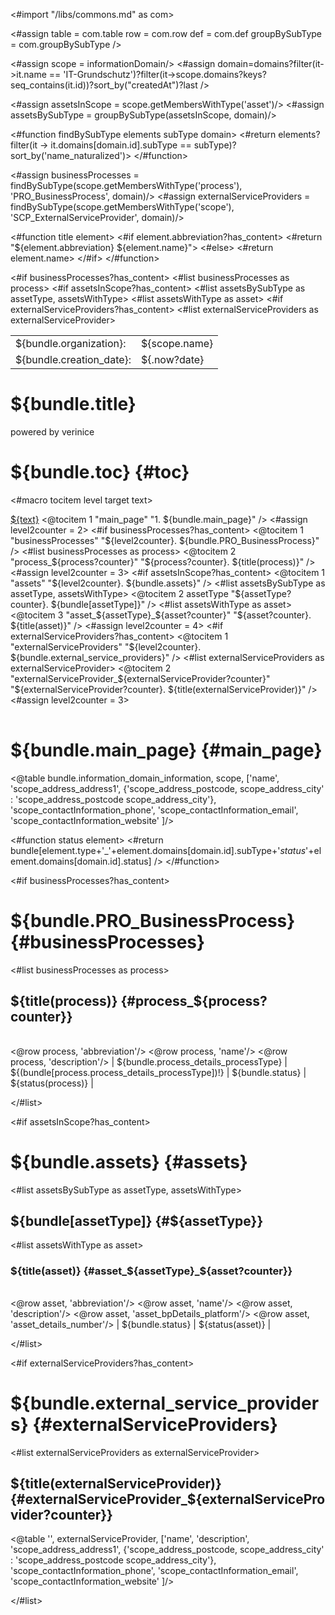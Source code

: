 <#import "/libs/commons.md" as com>

<#assign table = com.table
        row = com.row
         def = com.def
         groupBySubType = com.groupBySubType />


<style>
<#include "styles/default.css">
h1, h2, h3, h4 {
  page-break-after: avoid;
}

.main_page {
  page-break-after: always;
}

.main_page table th:first-child, .main_page table td:first-child {
  width: 8cm;
}

table.used_modules th:first-child, table.used_modules td:first-child {
  width: 2cm;
}

table.used_modules th:last-child, table.used_modules td:last-child {
  width: 5cm;
}

.fullwidth {
  width: 100%;
}

.nobreak {
  page-break-inside: avoid;
}
</style>

<#assign scope = informationDomain/>
<#assign domain=domains?filter(it->it.name == 'IT-Grundschutz')?filter(it->scope.domains?keys?seq_contains(it.id))?sort_by("createdAt")?last />

<#assign assetsInScope = scope.getMembersWithType('asset')/>
<#assign assetsBySubType = groupBySubType(assetsInScope, domain)/>

<#function findBySubType elements subType domain>
<#return elements?filter(it -> it.domains[domain.id].subType == subType)?sort_by('name_naturalized')>
</#function>

<#assign businessProcesses = findBySubType(scope.getMembersWithType('process'), 'PRO_BusinessProcess', domain)/>
<#assign externalServiceProviders = findBySubType(scope.getMembersWithType('scope'), 'SCP_ExternalServiceProvider', domain)/>


<#function title element>
<#if element.abbreviation?has_content>
  <#return "${element.abbreviation} ${element.name}">
  <#else>
  <#return element.name>
</#if>
</#function>

<bookmarks>
  <bookmark name="${bundle.toc}" href="#toc"/>
  <bookmark name="${bundle.main_page}" href="#main_page"/>
<#if businessProcesses?has_content>
  <bookmark name="${bundle.PRO_BusinessProcess}" href="#businessProcesses">
    <#list businessProcesses as process>
      <bookmark name="${title(process)}" href="#process_${process?counter}">
      </bookmark>
    </#list>
  </bookmark>    
</#if>    
<#if assetsInScope?has_content>
  <bookmark name="${bundle.assets}" href="#assets">
    <#list assetsBySubType as assetType, assetsWithType>
      <bookmark name="${bundle[assetType]}" href="#${assetType}">
        <#list assetsWithType as asset>
          <bookmark name="${title(asset)}" href="#asset_${assetType}_${asset?counter}">
          </bookmark>
        </#list>
      </bookmark>
    </#list>
  </bookmark>    
</#if>
<#if externalServiceProviders?has_content>
  <bookmark name="${bundle.external_service_providers}" href="#externalServiceProviders">
    <#list externalServiceProviders as externalServiceProvider>
      <bookmark name="${title(externalServiceProvider)}" href="#externalServiceProvider_${externalServiceProvider?counter}">
      </bookmark>
    </#list>
  </bookmark>    
</#if>
</bookmarks>


<div class="footer-left">
  <table>
    <tr>
      <td>${bundle.organization}: </td>
      <td>${scope.name}</td>
    </tr>
    <tr>
      <td>${bundle.creation_date}: </td>
      <td>${.now?date}</td>
    </tr>
  </table>
</div>

<div class="cover">
<h1>${bundle.title}</h1>
<p>powered by verinice</p>
</div>


# ${bundle.toc} {#toc}
<#macro tocitem level target text>
  <tr class="level${level}">
    <td>
      <a title="${bundle('jumpto', text)}" href="#${target}">${text}</a>
    </td>
    <td>
      <span href="#${target}"/>
    </td>
  </tr>
</#macro>

<table class="toc">
<tbody>
  <@tocitem 1 "main_page" "1. ${bundle.main_page}" />
  <#assign level2counter = 2>
  <#if businessProcesses?has_content>
    <@tocitem 1 "businessProcesses" "${level2counter}. ${bundle.PRO_BusinessProcess}" />
    <#list businessProcesses as process>
      <@tocitem 2 "process_${process?counter}" "${process?counter}. ${title(process)}" />
     </#list>
    <#assign level2counter = 3>
  </#if>   
  <#if assetsInScope?has_content>
    <@tocitem 1 "assets" "${level2counter}. ${bundle.assets}" />
    <#list assetsBySubType as assetType, assetsWithType>
      <@tocitem 2 assetType "${assetType?counter}. ${bundle[assetType]}" />
      <#list assetsWithType as asset>
        <@tocitem 3 "asset_${assetType}_${asset?counter}" "${asset?counter}. ${title(asset)}" />
      </#list>
    </#list>
    <#assign level2counter = 4>
  </#if>
  <#if externalServiceProviders?has_content>
    <@tocitem 1 "externalServiceProviders" "${level2counter}. ${bundle.external_service_providers}" />
    <#list externalServiceProviders as externalServiceProvider>
      <@tocitem 2 "externalServiceProvider_${externalServiceProvider?counter}" "${externalServiceProvider?counter}. ${title(externalServiceProvider)}" />
     </#list>
    <#assign level2counter = 3>
  </#if>   
</tbody>
</table>

# ${bundle.main_page} {#main_page}

<div class="main_page">

<@table bundle.information_domain_information,
  scope,
  ['name',
   'scope_address_address1',
   {'scope_address_postcode, scope_address_city' : 'scope_address_postcode scope_address_city'},
   'scope_contactInformation_phone',
   'scope_contactInformation_email',
   'scope_contactInformation_website'
  ]/>

<div class="pagebreak"></div>

<#function status element>
<#return bundle[element.type+'_'+element.domains[domain.id].subType+'_status_'+element.domains[domain.id].status] />
</#function>


<#if businessProcesses?has_content>
# ${bundle.PRO_BusinessProcess} {#businessProcesses}

<#list businessProcesses as process>
## ${title(process)} {#process_${process?counter}}

|||
|:------------|:-----|
<@row process, 'abbreviation'/>
<@row process, 'name'/>
<@row process, 'description'/>
| ${bundle.process_details_processType} | ${(bundle[process.process_details_processType])!}
| ${bundle.status} | ${status(process)} |


</#list>
<div class="pagebreak"></div>
</#if>

<#if assetsInScope?has_content>
# ${bundle.assets} {#assets}
<#list assetsBySubType as assetType, assetsWithType>

## ${bundle[assetType]} {#${assetType}}

<#list assetsWithType as asset>
### ${title(asset)} {#asset_${assetType}_${asset?counter}}

|||
|:------------|:-----|
<@row asset, 'abbreviation'/>
<@row asset, 'name'/>
<@row asset, 'description'/>
<@row asset, 'asset_bpDetails_platform'/>
<@row asset, 'asset_details_number'/>
| ${bundle.status} | ${status(asset)} |

</#list>
<div class="pagebreak"></div>
</#list>
</#if>

<#if externalServiceProviders?has_content>
# ${bundle.external_service_providers} {#externalServiceProviders}

<#list externalServiceProviders as externalServiceProvider>
## ${title(externalServiceProvider)} {#externalServiceProvider_${externalServiceProvider?counter}}

<@table '',
externalServiceProvider,
['name',
'description',
'scope_address_address1',
{'scope_address_postcode, scope_address_city' : 'scope_address_postcode scope_address_city'},
'scope_contactInformation_phone',
'scope_contactInformation_email',
'scope_contactInformation_website'
]/>


</#list>
<div class="pagebreak"></div>
</#if>
